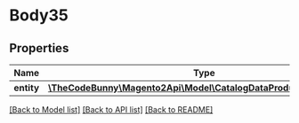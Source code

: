 # Body35

## Properties
Name | Type | Description | Notes
------------ | ------------- | ------------- | -------------
**entity** | [**\TheCodeBunny\Magento2Api\Model\CatalogDataProductLinkInterface**](CatalogDataProductLinkInterface.md) |  | 

[[Back to Model list]](../README.md#documentation-for-models) [[Back to API list]](../README.md#documentation-for-api-endpoints) [[Back to README]](../README.md)


